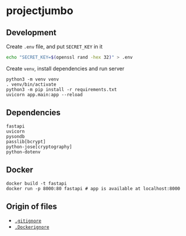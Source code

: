 # projectjumbo

## Development

Create `.env` file, and put `SECRET_KEY` in it
```sh
echo "SECRET_KEY=$(openssl rand -hex 32)" > .env
```

Create `venv`, install dependencies and run server
```
python3 -m venv venv
. venv/bin/activate
python3 -m pip install -r requirements.txt
uvicorn app.main:app --reload
```

## Dependencies

```
fastapi
uvicorn
pysondb
passlib[bcrypt]
python-jose[cryptography]
python-dotenv
```

## Docker

```
docker build -t fastapi
docker run -p 8000:80 fastapi # app is available at localhost:8000
```

## Origin of files

- [`.gitignore`](https://github.com/github/gitignore/blob/master/Python.gitignore)
- [`.Dockerignore`](https://github.com/GoogleCloudPlatform/getting-started-python/blob/main/optional-kubernetes-engine/.dockerignore)
